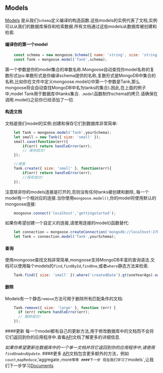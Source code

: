 ## Models 

[Models](#) 是从我们`Schema`定义编译的构造函数.这些models的实例代表了文档,实例可以从我们的数据库保存和检索数据.所有文档通过这些models从数据库被创建和检索.

#### 编译你的第一个model

```js
	const schema = new mongoose.Schema({ name: 'string', size: 'string' });
	const Tank = mongoose.model('Tank',schema);
```
第一个参数是你的model集合的单数名称.Mongoose自动查找你model名称的复数形式(ps:单数形式是你编译schema提供的名称,复数形式是MongoDB中集合的名称,比如你在文件中定义mongoose.model()中第一个参数是Tank,那么mongoose将会自动查找MongoDB中名为tanks的集合).因此,在上面的例子中,model Tank用于数据库中tanks集合. `.model`函数制作schema的拷贝.请确保在调用.model()之前你已经添加了一切.

#### 构造文档

文档是我们model的实例.创建和保存它们到数据库非常简单:
```js
	let Tank = mongoose.model('Tank',yourSchema);
	let small = new Tank({ size: 'small' });
	small.save(function(err){
		if(err) return handleError(err);
		// 保存成功!
	});

	//或者
	Tank.create({ size: 'small' }, function(err){
		if(err) return handleError(err);
		//保存成功!
	});
```
注意除非你的models连接是打开的,否则没有任何tanks被创建和删除,.每一个model有一个相对应的连接.当你使用`mongoose.model()`,你的model将使用默认的mongoose连接:
```js
	mongoose.connect('localhost','gettingstarted');
```
如果你希望创建一个自定义的连接,请使用连接的model()函数替代:
```js
	let connection = mongoose.createConnection('mongodb://localhost:27017/test');
	let Tank = connection.model('Tank',yourSchema);
```
#### 查询

使用mongoose查找文档非常简单,mongoose支持MongoDB丰富的查询语法.文档可以使用每个models的`find`,`findById`,`findOne`,或者`where`静态方法来检索.
```js
	Tank.find({ size: 'small' }).where('createdDate').gt(oneYearAgo).exec(callback);
```
#### 删除
Models有一个静态`remove`方法可用于删除所有匹配条件的文档:
```js
	Tank.remove({ size: 'large' }, function (err) {
	  if (err) return handleError(err);
	  // 删除成功!
	});
```
####更新
每一个model都有自己的更新方法,用于修改数据库中的文档而不会将它们返回到你的应用程序中.查看[API](#)文档了解更多的详细信息.

*如果你希望更新在数据库中的一个单一文档并将它返回到你的应用程序中,请使用`findOneAndUpdate`.*
####更多
[API](#)文档包含更多额外的方法，例如`count`,`mapReduce`,'aggregate`,`more`等等
####下一步
现在我们学习了`models`,让我们下一步学习[Documents](#)
